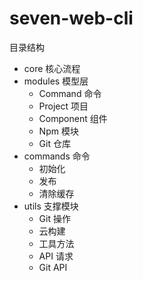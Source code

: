 # seven-web-cli

目录结构

- core  核心流程
- modules 模型层
  - Command 命令
  - Project 项目
  - Component 组件
  - Npm 模块
  - Git 仓库
- commands 命令
  - 初始化
  - 发布
  - 清除缓存
- utils 支撑模块
  - Git 操作
  - 云构建
  - 工具方法
  - API 请求
  - Git API
